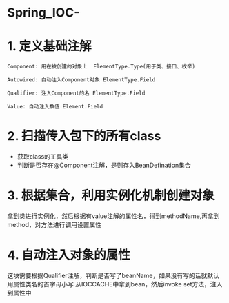 # Spring_IOC-
# 1. 定义基础注解
```
Component: 用在被创建的对象上  ElementType.Type(用于类、接口、枚举)

Autowired: 自动注入Component对象 ElementType.Field

Qualifier: 注入Component的名 ElementType.Field

Value: 自动注入数值 Element.Field

```

# 2. 扫描传入包下的所有class
- 获取class的工具类
- 判断是否存在@Component注解，是则存入BeanDefination集合

# 3. 根据集合，利用实例化机制创建对象
拿到类进行实例化，然后根据有value注解的属性名，得到methodName,再拿到method，对方法进行调用设置属性

# 4. 自动注入对象的属性
这块需要根据Qualifier注解，判断是否写了beanName，如果没有写的话就默认用属性类名的首字母小写
从IOCCACHE中拿到bean，然后invoke set方法，注入到属性中
